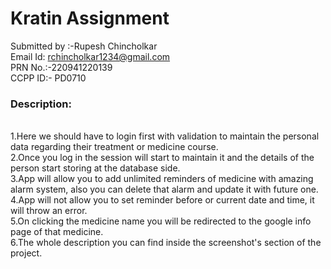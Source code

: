 # Kratin Assignment
Submitted by :-Rupesh Chincholkar &nbsp;&nbsp;<br> Email Id: rchincholkar1234@gmail.com<br>
PRN No.:-220941220139<br>
CCPP ID:- PD0710

<h3>Description:</h3><br>
1.Here we should have to login first with validation to maintain the personal data regarding their treatment or medicine course.<br>
2.Once you log in the session will start to maintain it and the details of the person start storing at the database side.<br>
3.App will allow you to add unlimited reminders of medicine with amazing alarm system, also you can delete that alarm and update it with future one.<br>
4.App will not allow you to set reminder before or current date and time, it will throw an error.<br>
5.On clicking the medicine name you will be redirected to the google info page of that medicine.<br>
6.The whole description you can find inside the screenshot's section of the project.

